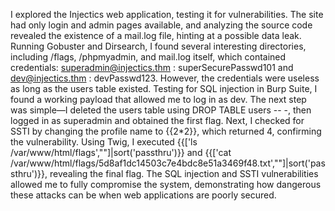 I explored the Injectics web application, testing it for vulnerabilities. The site had only login and admin pages available, and analyzing the source code revealed the existence of a mail.log file, hinting at a possible data leak. Running Gobuster and Dirsearch, I found several interesting directories, including /flags, /phpmyadmin, and mail.log itself, which contained credentials: superadmin@injectics.thm : superSecurePasswd101 and dev@injectics.thm : devPasswd123. However, the credentials were useless as long as the users table existed. Testing for SQL injection in Burp Suite, I found a working payload that allowed me to log in as dev. The next step was simple—I deleted the users table using DROP TABLE users -- -, then logged in as superadmin and obtained the first flag. Next, I checked for SSTI by changing the profile name to {{2*2}}, which returned 4, confirming the vulnerability. Using Twig, I executed {{['ls /var/www/html/flags',""]|sort('passthru')}} and {{['cat /var/www/html/flags/5d8af1dc14503c7e4bdc8e51a3469f48.txt',""]|sort('passthru')}}, revealing the final flag. The SQL injection and SSTI vulnerabilities allowed me to fully compromise the system, demonstrating how dangerous these attacks can be when web applications are poorly secured.
